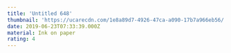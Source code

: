 ```yaml
---
title: 'Untitled 648'
thumbnail: 'https://ucarecdn.com/1e8a89d7-4926-47ca-a090-17b7a966eb56/'
date: 2019-06-23T07:33:39.000Z
material: Ink on paper
rating: 4
---
```

